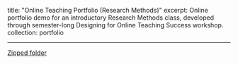 title: "Online Teaching Portfolio (Research Methods)"
excerpt: Online portfolio demo for an introductory Research Methods class, developed through semester-long Designing for Online Teaching Success workshop.
collection: portfolio

---
[Zipped folder](http://ashelbyrivers.github.io/files/shelby-rivers-demo-export.zip)
